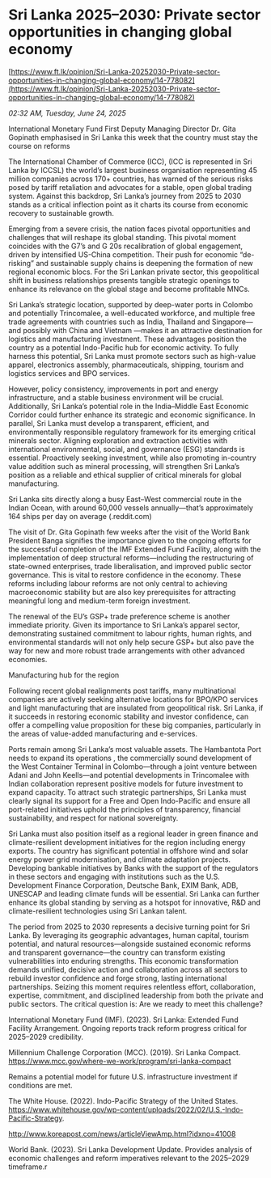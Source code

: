 # Sri Lanka 2025–2030: Private sector opportunities in changing global economy

[https://www.ft.lk/opinion/Sri-Lanka-20252030-Private-sector-opportunities-in-changing-global-economy/14-778082](https://www.ft.lk/opinion/Sri-Lanka-20252030-Private-sector-opportunities-in-changing-global-economy/14-778082)

*02:32 AM, Tuesday, June 24, 2025*

International Monetary Fund First Deputy Managing Director Dr. Gita Gopinath emphasised in Sri Lanka this week that the country must stay the course on reforms

The International Chamber of Commerce (ICC), (ICC is represented in Sri Lanka by ICCSL) the world’s largest business organisation representing 45 million companies across 170+ countries, has warned of the serious risks posed by tariff retaliation and advocates for a stable, open global trading system. Against this backdrop, Sri Lanka’s journey from 2025 to 2030 stands as a critical inflection point as it charts its course from economic recovery to sustainable growth.

Emerging from a severe crisis, the nation faces pivotal opportunities and challenges that will reshape its global standing. This pivotal moment coincides with the G7’s and G 20s recalibration of global engagement, driven by intensified US-China competition. Their push for economic “de-risking” and sustainable supply chains is deepening the formation of new regional economic blocs. For the Sri Lankan private sector, this geopolitical shift in business relationships presents tangible strategic openings to enhance its relevance on the global stage and become profitable MNCs.

Sri Lanka’s strategic location, supported by deep-water ports in Colombo and potentially Trincomalee, a well-educated workforce, and multiple free trade agreements with countries such as India, Thailand and Singapore—and possibly with China and Vietnam —makes it an attractive destination for logistics and manufacturing investment. These advantages position the country as a potential Indo-Pacific hub for economic activity. To fully harness this potential, Sri Lanka must promote sectors such as high-value apparel, electronics assembly, pharmaceuticals, shipping, tourism and logistics services and BPO services.

However, policy consistency, improvements in port and energy infrastructure, and a stable business environment will be crucial. Additionally, Sri Lanka’s potential role in the India–Middle East Economic Corridor could further enhance its strategic and economic significance. In parallel, Sri Lanka must develop a transparent, efficient, and environmentally responsible regulatory framework for its emerging critical minerals sector. Aligning exploration and extraction activities with international environmental, social, and governance (ESG) standards is essential. Proactively seeking investment, while also promoting in-country value addition such as mineral processing, will strengthen Sri Lanka’s position as a reliable and ethical supplier of critical minerals for global manufacturing.

Sri Lanka sits directly along a busy East–West commercial route in the Indian Ocean, with around 60,000 vessels annually—that’s approximately 164 ships per day on average (.reddit.com)

The visit of Dr. Gita Gopinath few weeks after the visit of the World Bank President Banga signifies the importance given to the ongoing efforts for the successful completion of the IMF Extended Fund Facility, along with the implementation of deep structural reforms—including the restructuring of state-owned enterprises, trade liberalisation, and improved public sector governance. This is vital to restore confidence in the economy. These reforms including labour reforms are not only central to achieving macroeconomic stability but are also key prerequisites for attracting meaningful long and medium-term foreign investment.

The renewal of the EU’s GSP+ trade preference scheme is another immediate priority. Given its importance to Sri Lanka’s apparel sector, demonstrating sustained commitment to labour rights, human rights, and environmental standards will not only help secure GSP+ but also pave the way for new and more robust trade arrangements with other advanced economies.

Manufacturing hub for the region

Following recent global realignments post tariffs, many multinational companies are actively seeking alternative locations for BPO/KPO services and light manufacturing that are insulated from geopolitical risk. Sri Lanka, if it succeeds in restoring economic stability and investor confidence, can offer a compelling value proposition for these big companies, particularly in the areas of value-added manufacturing and e-services.

Ports remain among Sri Lanka’s most valuable assets. The Hambantota Port needs to expand its operations , the commercially sound development of the West Container Terminal in Colombo—through a joint venture between Adani and John Keells—and potential developments in Trincomalee with Indian collaboration represent positive models for future investment to expand capacity. To attract such strategic partnerships, Sri Lanka must clearly signal its support for a Free and Open Indo-Pacific and ensure all port-related initiatives uphold the principles of transparency, financial sustainability, and respect for national sovereignty.

Sri Lanka must also position itself as a regional leader in green finance and climate-resilient development initiatives for the region including energy exports. The country has significant potential in offshore wind and solar energy power grid modernisation, and climate adaptation projects. Developing bankable initiatives by Banks with the support of the regulators in these sectors and engaging with institutions such as the U.S. Development Finance Corporation, Deutsche Bank, EXIM Bank, ADB, UNESCAP and leading climate funds will be essential. Sri Lanka can further enhance its global standing by serving as a hotspot for innovative, R&D and climate-resilient technologies using Sri Lankan talent.

The period from 2025 to 2030 represents a decisive turning point for Sri Lanka. By leveraging its geographic advantages, human capital, tourism potential, and natural resources—alongside sustained economic reforms and transparent governance—the country can transform existing vulnerabilities into enduring strengths. This economic transformation demands unified, decisive action and collaboration across all sectors to rebuild investor confidence and forge strong, lasting international partnerships. Seizing this moment requires relentless effort, collaboration, expertise, commitment, and disciplined leadership from both the private and public sectors. The critical question is: Are we ready to meet this challenge?

International Monetary Fund (IMF). (2023). Sri Lanka: Extended Fund Facility Arrangement. Ongoing reports track reform progress critical for 2025–2029 credibility.

Millennium Challenge Corporation (MCC). (2019). Sri Lanka Compact. https://www.mcc.gov/where-we-work/program/sri-lanka-compact

Remains a potential model for future U.S. infrastructure investment if conditions are met.

The White House. (2022). Indo-Pacific Strategy of the United States. https://www.whitehouse.gov/wp-content/uploads/2022/02/U.S.-Indo-Pacific-Strategy.

http://www.koreapost.com/news/articleViewAmp.html?idxno=41008

World Bank. (2023). Sri Lanka Development Update. Provides analysis of economic challenges and reform imperatives relevant to the 2025–2029 timeframe.r

